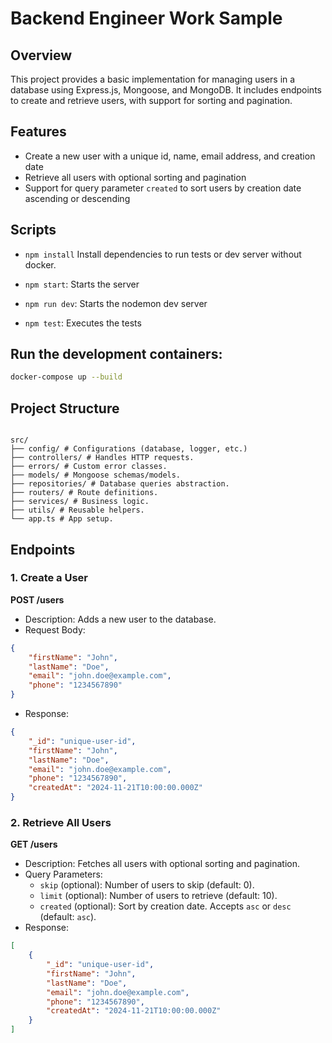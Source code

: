 # Backend Engineer Work Sample

## Overview

This project provides a basic implementation for managing users in a database using Express.js, Mongoose, and MongoDB. It includes endpoints to create and retrieve users, with support for sorting and pagination.

## Features

-   Create a new user with a unique id, name, email address, and creation date
-   Retrieve all users with optional sorting and pagination
-   Support for query parameter `created` to sort users by creation date ascending or descending

## Scripts

- `npm install` Install dependencies to run tests or dev server without docker.

-   `npm start`: Starts the server
-   `npm run dev`: Starts the nodemon dev server
-   `npm test`: Executes the tests

## Run the development containers:

````bash
docker-compose up --build
````

## Project Structure

````

src/
├── config/ # Configurations (database, logger, etc.)
├── controllers/ # Handles HTTP requests.
├── errors/ # Custom error classes.
├── models/ # Mongoose schemas/models.
├── repositories/ # Database queries abstraction.
├── routers/ # Route definitions.
├── services/ # Business logic.
├── utils/ # Reusable helpers.
└── app.ts # App setup.

````

## Endpoints

### 1. Create a User

**POST /users**

-   Description: Adds a new user to the database.
-   Request Body:

```json
{
    "firstName": "John",
    "lastName": "Doe",
    "email": "john.doe@example.com",
    "phone": "1234567890"
}
````

-   Response:

```json
{
    "_id": "unique-user-id",
    "firstName": "John",
    "lastName": "Doe",
    "email": "john.doe@example.com",
    "phone": "1234567890",
    "createdAt": "2024-11-21T10:00:00.000Z"
}
```

### 2. Retrieve All Users

**GET /users**

-   Description: Fetches all users with optional sorting and pagination.
-   Query Parameters:
    -   `skip` (optional): Number of users to skip (default: 0).
    -   `limit` (optional): Number of users to retrieve (default: 10).
    -   `created` (optional): Sort by creation date. Accepts `asc` or `desc` (default: `asc`).
-   Response:

```json
[
    {
        "_id": "unique-user-id",
        "firstName": "John",
        "lastName": "Doe",
        "email": "john.doe@example.com",
        "phone": "1234567890",
        "createdAt": "2024-11-21T10:00:00.000Z"
    }
]
```
